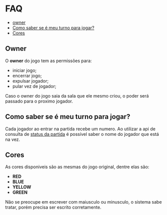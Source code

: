 # FAQ

- [owner](#owner)
- [Como saber se é meu turno para jogar?](#turno)
- [Cores](#cores)

<div id="owner"></div>

## Owner

O **owner** do jogo tem as permissões para: 
- iniciar jogo;
- encerrar jogo;
- expulsar jogador;
- pular vez de jogador;

Caso o owner do jogo saia da sala que ele mesmo criou, o poder será passado para o proximo jogador.

<div id="turno"></div>

## Como saber se é meu turno para jogar?
Cada jogador ao entrar na partida recebe um numero. Ao utilizar a api de consulta de [status da partida](docs/REQUESTS.md#consulta-partida) é possível saber o nome do jogador que está na vez.

<div id="cores"></div>

## Cores
As cores disponiveis são as mesmas do jogo original, dentre elas são:
- **RED**
- **BLUE**
- **YELLOW**
- **GREEN**

Não se preocupe em escrever com maiusculo ou minusculo, o sistema sabe tratar, porém precisa ser escrito corretamente.